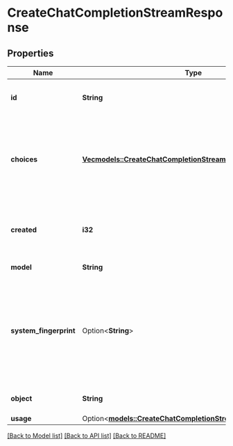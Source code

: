 # CreateChatCompletionStreamResponse

## Properties

Name | Type | Description | Notes
------------ | ------------- | ------------- | -------------
**id** | **String** | A unique identifier for the chat completion. Each chunk has the same ID. | 
**choices** | [**Vec<models::CreateChatCompletionStreamResponseChoicesInner>**](CreateChatCompletionStreamResponse_choices_inner.md) | A list of chat completion choices. Can contain more than one elements if `n` is greater than 1. Can also be empty for the last chunk if you set `stream_options: {\"include_usage\": true}`.  | 
**created** | **i32** | The Unix timestamp (in seconds) of when the chat completion was created. Each chunk has the same timestamp. | 
**model** | **String** | The model to generate the completion. | 
**system_fingerprint** | Option<**String**> | This fingerprint represents the backend configuration that the model runs with. Can be used in conjunction with the `seed` request parameter to understand when backend changes have been made that might impact determinism.  | [optional]
**object** | **String** | The object type, which is always `chat.completion.chunk`. | 
**usage** | Option<[**models::CreateChatCompletionStreamResponseUsage**](CreateChatCompletionStreamResponse_usage.md)> |  | [optional]

[[Back to Model list]](../README.md#documentation-for-models) [[Back to API list]](../README.md#documentation-for-api-endpoints) [[Back to README]](../README.md)


